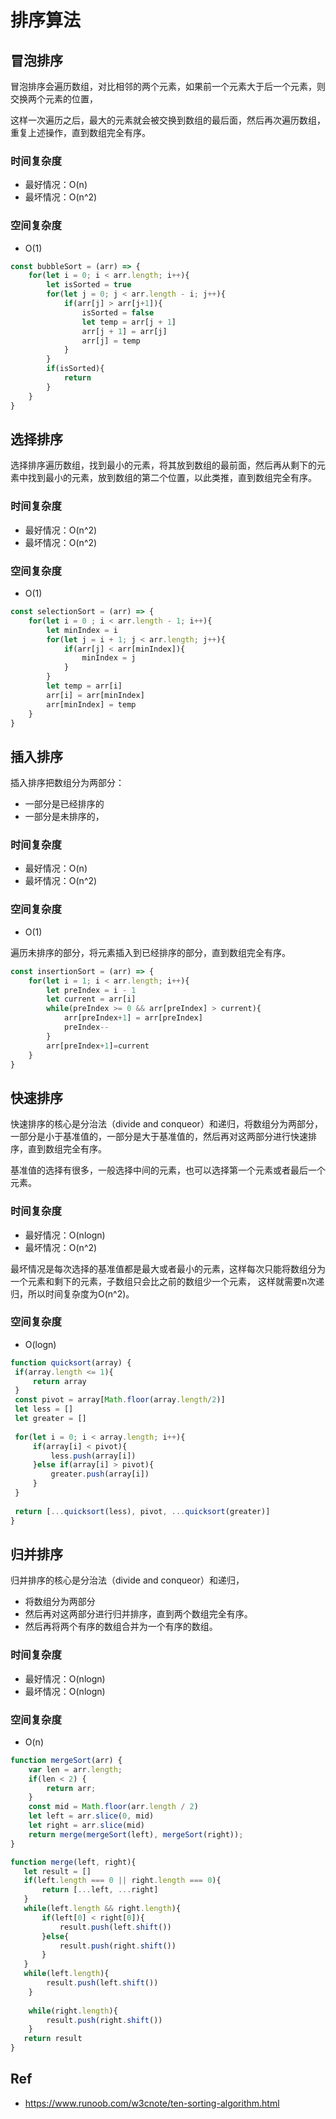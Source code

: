 # 排序算法
## 冒泡排序

冒泡排序会遍历数组，对比相邻的两个元素，如果前一个元素大于后一个元素，则交换两个元素的位置，

这样一次遍历之后，最大的元素就会被交换到数组的最后面，然后再次遍历数组，重复上述操作，直到数组完全有序。

### 时间复杂度
- 最好情况：O(n)
- 最坏情况：O(n^2)

### 空间复杂度
- O(1)

```js
const bubbleSort = (arr) => {
    for(let i = 0; i < arr.length; i++){
        let isSorted = true
        for(let j = 0; j < arr.length - i; j++){
            if(arr[j] > arr[j+1]){
                isSorted = false
                let temp = arr[j + 1]
                arr[j + 1] = arr[j]
                arr[j] = temp
            }
        }
        if(isSorted){
            return
        }
    }
}
```

## 选择排序

选择排序遍历数组，找到最小的元素，将其放到数组的最前面，然后再从剩下的元素中找到最小的元素，放到数组的第二个位置，以此类推，直到数组完全有序。

### 时间复杂度
- 最好情况：O(n^2)
- 最坏情况：O(n^2)
  
### 空间复杂度
- O(1)
  
```js
const selectionSort = (arr) => {
    for(let i = 0 ; i < arr.length - 1; i++){
        let minIndex = i
        for(let j = i + 1; j < arr.length; j++){
            if(arr[j] < arr[minIndex]){
                minIndex = j
            }
        }
        let temp = arr[i]
        arr[i] = arr[minIndex]
        arr[minIndex] = temp
    }
}
```
## 插入排序
插入排序把数组分为两部分：
- 一部分是已经排序的
- 一部分是未排序的，

### 时间复杂度
- 最好情况：O(n)
- 最坏情况：O(n^2)

### 空间复杂度
- O(1)

遍历未排序的部分，将元素插入到已经排序的部分，直到数组完全有序。
```js
const insertionSort = (arr) => {
    for(let i = 1; i < arr.length; i++){
        let preIndex = i - 1
        let current = arr[i]
        while(preIndex >= 0 && arr[preIndex] > current){
            arr[preIndex+1] = arr[preIndex]
            preIndex--
        }
        arr[preIndex+1]=current
    }
}
```

## 快速排序
快速排序的核心是分治法（divide and conqueor）和递归，将数组分为两部分，一部分是小于基准值的，一部分是大于基准值的，然后再对这两部分进行快速排序，直到数组完全有序。

基准值的选择有很多，一般选择中间的元素，也可以选择第一个元素或者最后一个元素。

### 时间复杂度
- 最好情况：O(nlogn)
- 最坏情况：O(n^2)

最坏情况是每次选择的基准值都是最大或者最小的元素，这样每次只能将数组分为一个元素和剩下的元素，子数组只会比之前的数组少一个元素， 这样就需要n次递归，所以时间复杂度为O(n^2)。

### 空间复杂度
- O(logn)

```js
function quicksort(array) {
 if(array.length <= 1){
     return array
 }
 const pivot = array[Math.floor(array.length/2)]
 let less = []
 let greater = []
 
 for(let i = 0; i < array.length; i++){
     if(array[i] < pivot){
         less.push(array[i])
     }else if(array[i] > pivot){
         greater.push(array[i])
     }
 }
 
 return [...quicksort(less), pivot, ...quicksort(greater)]
}

```

## 归并排序
归并排序的核心是分治法（divide and conqueor）和递归，
- 将数组分为两部分
- 然后再对这两部分进行归并排序，直到两个数组完全有序。
- 然后再将两个有序的数组合并为一个有序的数组。

### 时间复杂度
- 最好情况：O(nlogn)
- 最坏情况：O(nlogn)
  
### 空间复杂度
- O(n)

```js
function mergeSort(arr) {
    var len = arr.length;
    if(len < 2) {
        return arr;
    }
    const mid = Math.floor(arr.length / 2)
    let left = arr.slice(0, mid)
    let right = arr.slice(mid)
    return merge(mergeSort(left), mergeSort(right));
}

function merge(left, right){
   let result = []
   if(left.length === 0 || right.length === 0){
       return [...left, ...right]
   }
   while(left.length && right.length){
       if(left[0] < right[0]){
           result.push(left.shift())
       }else{
           result.push(right.shift())
       }
   }
   while(left.length){
        result.push(left.shift())
    }
   
    while(right.length){
        result.push(right.shift())
    }
   return result
}
```




## Ref
- https://www.runoob.com/w3cnote/ten-sorting-algorithm.html